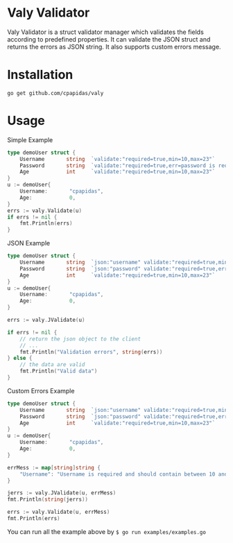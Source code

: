 # Valy Validator

Valy Validator is a struct validator manager which validates the fields according to predefined properties. It can
validate the JSON struct and returns the errors as JSON string. It also supports custom errors message.

# Installation

`go get github.com/cpapidas/valy`

# Usage

Simple Example
```go
type demoUser struct {
	Username       string  `validate:"required=true,min=10,max=23"`
	Password       string  `validate:"required=true,err=password is required"`
	Age            int     `validate:"required=true,min=10,max=23"`
}
u := demoUser{
    Username:       "cpapidas",
    Age:            0,
}
errs := valy.Validate(u)
if errs != nil {
    fmt.Println(errs)
}
```

JSON Example
```go
type demoUser struct {
	Username       string  `json:"username" validate:"required=true,min=10,max=23"`
	Password       string  `json:"password" validate:"required=true,err=password is required"`
	Age            int     `validate:"required=true,min=10,max=23"`
}
u := demoUser{
    Username:       "cpapidas",
    Age:            0,
}

errs := valy.JValidate(u)

if errs != nil {
    // return the json object to the client
    // ...
    fmt.Println("Validation errors", string(errs))
} else {
    // the data are valid
    fmt.Println("Valid data")
}
```

Custom Errors Example
```go
type demoUser struct {
	Username       string  `json:"username" validate:"required=true,min=10,max=23"`
	Password       string  `json:"password" validate:"required=true,err=password is required"`
	Age            int     `validate:"required=true,min=10,max=23"`
}
u := demoUser{
    Username:       "cpapidas",
    Age:            0,
}

errMess := map[string]string {
    "Username": "Username is required and should contain between 10 and 23 characters.",
}

jerrs := valy.JValidate(u, errMess)
fmt.Println(string(jerrs))

errs := valy.Validate(u, errMess)
fmt.Println(errs)
```

You can run all the example above by
`$ go run examples/examples.go`